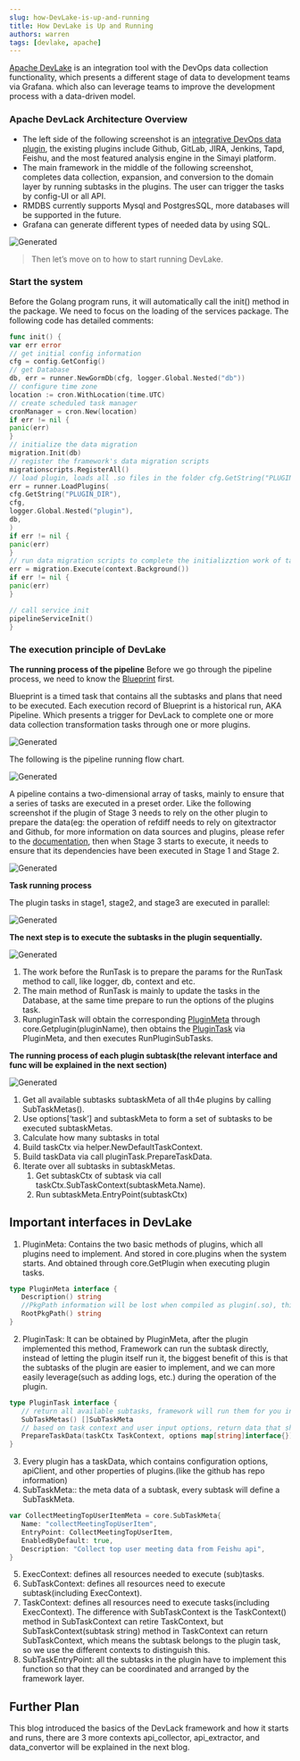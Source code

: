 ```yaml
---
slug: how-DevLake-is-up-and-running
title: How DevLake is Up and Running
authors: warren
tags: [devlake, apache]
---
```



[Apache DevLake](https://github.com/apache/incubator-devlake) is an integration tool with the DevOps data collection functionality, which presents a different stage of data to development teams via Grafana. which also can leverage teams to improve the development process with a data-driven model.

### Apache DevLack Architecture Overview
- The left side of the following screenshot is an [integrative DevOps data plugin](https://devlake.apache.org/docs/Overview/SupportedDataSources/), the existing plugins include Github, GitLab, JIRA, Jenkins, Tapd, Feishu, and the most featured analysis engine in the Simayi platform.
- The main framework in the middle of the following screenshot, completes data collection, expansion, and conversion to the domain layer by running subtasks in the plugins. The user can trigger the tasks by config-UI or all API.
- RMDBS currently supports Mysql and PostgresSQL, more databases will be supported in the future.
- Grafana can generate different types of needed data by using SQL.

![Generated](Aspose.Words.093a76ac-457b-4498-a472-7dbea580bca9.001.png)

> Then let’s move on to how to start running DevLake.

<!--truncate-->

### Start the system
Before the Golang program runs, it will automatically call the init() method in the package. We need to focus on the loading of the services package. The following code has detailed comments:
```go
func init() {
var err error
// get initial config information
cfg = config.GetConfig()
// get Database
db, err = runner.NewGormDb(cfg, logger.Global.Nested("db"))
// configure time zone
location := cron.WithLocation(time.UTC)
// create scheduled task manager
cronManager = cron.New(location)
if err != nil {
panic(err)
}
// initialize the data migration
migration.Init(db)
// register the framework's data migration scripts
migrationscripts.RegisterAll()
// load plugin, loads all .so files in the folder cfg.GetString("PLUGIN_DIR")，in th LoadPlugins method()，specifically, LoadPlugins stores the pluginName:PluginMeta key-value pair into core.plugins by calling runner.
err = runner.LoadPlugins(
cfg.GetString("PLUGIN_DIR"),
cfg,
logger.Global.Nested("plugin"),
db,
)
if err != nil {
panic(err)
}
// run data migration scripts to complete the initializztion work of tables in the databse framework layer.
err = migration.Execute(context.Background())
if err != nil {
panic(err)
}

// call service init
pipelineServiceInit()
}

```
### The execution principle of DevLake
**The running process of the pipeline**
Before we go through the pipeline process, we need to know the [Blueprint](https://devlake.apache.org/docs/Overview/KeyConcepts#blueprints) first.

Blueprint is a timed task that contains all the subtasks and plans that need to be executed. Each execution record of Blueprint is a historical run, AKA Pipeline. Which presents a trigger for DevLack to complete one or more data collection transformation tasks through one or more plugins.

![Generated](Aspose.Words.093a76ac-457b-4498-a472-7dbea580bca9.002.png)

The following is the pipeline running flow chart.

![Generated](Aspose.Words.093a76ac-457b-4498-a472-7dbea580bca9.003.png)

A pipeline contains a two-dimensional array of tasks, mainly to ensure that a series of tasks are executed in a preset order. Like the following screenshot if the plugin of Stage 3 needs to rely on the other plugin to prepare the data(eg: the operation of refdiff needs to rely on gitextractor and Github, for more information on data sources and plugins, please refer to the [documentation](https://devlake.apache.org/docs/Overview/SupportedDataSources/), then when Stage 3 starts to execute, it needs to ensure that its dependencies have been executed in Stage 1 and Stage 2.

![Generated](Aspose.Words.093a76ac-457b-4498-a472-7dbea580bca9.004.png)

**Task running process**

The plugin tasks in stage1, stage2, and stage3 are executed in parallel:

![Generated](Aspose.Words.093a76ac-457b-4498-a472-7dbea580bca9.005.png)

**The next step is to execute the subtasks in the plugin sequentially.**

![Generated](Aspose.Words.093a76ac-457b-4498-a472-7dbea580bca9.006.png)

1. The work before the RunTask is to prepare the params for the RunTask method to call, like logger, db, context and etc.
2. The main method of RunTask is mainly to update the tasks in the Database, at the same time prepare to run the options of the plugins task.
3. RunpluginTask will obtain the corresponding  [PluginMeta](#pm) through core.Getplugin(pluginName), then obtains the [PluginTask](#pt) via PluginMeta, and then executes RunPluginSubTasks.

**The running process of each plugin subtask(the relevant interface and func will be explained in the next section)**

![Generated](Aspose.Words.093a76ac-457b-4498-a472-7dbea580bca9.007.png)

1. Get all available subtasks subtaskMeta of all th4e plugins by calling SubTaskMetas().
2. Use options[‘task’] and subtaskMeta to form a set of subtasks to be executed subtaskMetas.
3. Calculate how many subtasks in total
4. Build taskCtx via helper.NewDefaultTaskContext.
5. Build taskData via call pluginTask.PrepareTaskData.
6. Iterate over all subtasks in subtaskMetas.
    1. Get subtaskCtx of subtask via call taskCtx.SubTaskContext(subtaskMeta.Name).
    2. Run subtaskMeta.EntryPoint(subtaskCtx)
## Important interfaces in DevLake
1. <a id="pm">PluginMeta</a>: Contains the two basic methods of plugins, which all plugins need to implement. And stored in core.plugins when the system starts. And obtained through core.GetPlugin when executing plugin tasks.

```go
type PluginMeta interface {
   Description() string
   //PkgPath information will be lost when compiled as plugin(.so), this func will return that info
   RootPkgPath() string
}

```

2. <a id="pt">PluginTask</a>: It can be obtained by PluginMeta, after the plugin implemented this method, Framework can run the subtask directly, instead of letting the plugin itself run it, the biggest benefit of this is that the subtasks of the plugin are easier to implement, and we can more easily leverage(such as adding logs, etc.) during the operation of the plugin.

```go
type PluginTask interface {
   // return all available subtasks, framework will run them for you in order
   SubTaskMetas() []SubTaskMeta
   // based on task context and user input options, return data that shared among all subtasks
   PrepareTaskData(taskCtx TaskContext, options map[string]interface{}) (interface{}, error)
}
```

3. Every plugin has a <a id="td">taskData</a>, which contains configuration options, apiClient, and other properties of plugins.(like the github has repo information)
4. <a id="stm">SubTaskMeta</a>:: the meta data of a subtask, every subtask will define a SubTaskMeta.

```go
var CollectMeetingTopUserItemMeta = core.SubTaskMeta{
   Name: "collectMeetingTopUserItem",
   EntryPoint: CollectMeetingTopUserItem,
   EnabledByDefault: true,
   Description: "Collect top user meeting data from Feishu api",
}
```

5. <a id="ec">ExecContext</a>: defines all resources needed to execute (sub)tasks.
6. <a id="stc">SubTaskContext</a>: defines all resources need to execute subtask(including ExecContext).
7. <a id="tc">TaskContext</a>: defines all resources need to execute tasks(including ExecContext). The difference with SubTaskContext is the TaskContext() method in SubTaskContext can retire TaskContext, but SubTaskContext(subtask string) method in TaskContext can return SubTaskContext, which means the subtask belongs to the plugin task, so we use the different contexts to distinguish this.
8. <a id="step">SubTaskEntryPoint</a>: all the subtasks in the plugin have to implement this function so that they can be coordinated and arranged by the framework layer.

## Further Plan
This blog introduced the basics of the DevLack framework and how it starts and runs, there are 3 more contexts api\_collector, api\_extractor, and data\_convertor will be explained in the next blog.

